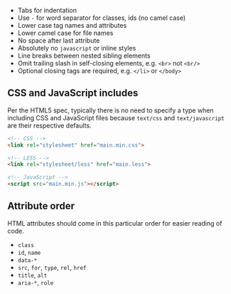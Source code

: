 * Tabs for indentation
* Use `-` for word separator for classes, ids (no camel case)
* Lower case tag names and attributes
* Lower camel case for file names
* No space after last attribute
* Absolutely no `javascript` or inline styles
* Line breaks between nested sibling elements
* Omit trailing slash in self-closing elements, e.g. ```<br>``` not ```<br/>```
* Optional closing tags are required, e.g. ```</li>``` or ```</body>```


## CSS and JavaScript includes
Per the HTML5 spec, typically there is no need to specify a type when including CSS and JavaScript files because ```text/css``` and ```text/javascript``` are their respective defaults.

```html
<!-- CSS -->
<link rel="stylesheet" href="main.min.css">

<!-- LESS -->
<link rel="stylesheet/less" href="main.less">

<!-- JavaScript -->
<script src="main.min.js"></script>
```

## Attribute order
HTML attributes should come in this particular order for easier reading of code.
* ```class```
* ```id```, ```name```
* ```data-*```
* ```src```, ```for```, ```type```, ```rel```, ```href```
* ```title```, ```alt```
* ```aria-*```, ```role```
